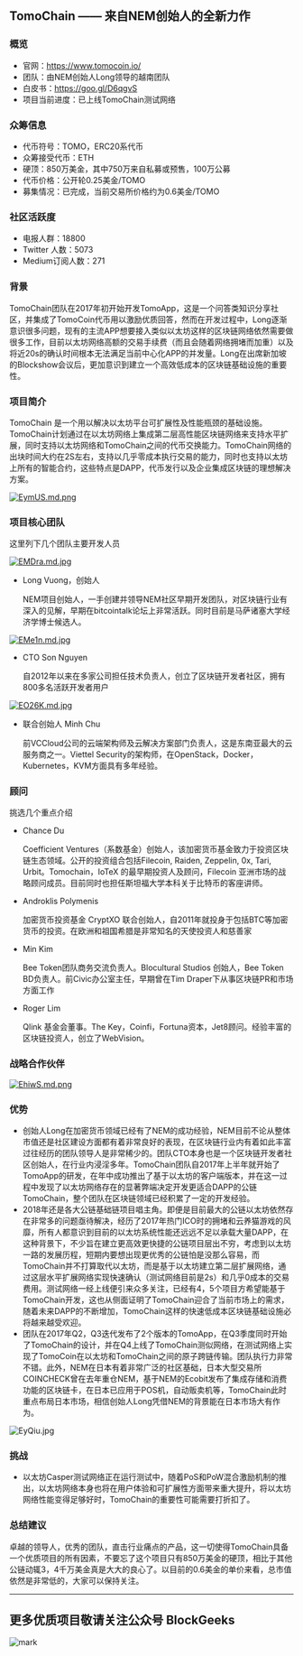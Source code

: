 ## TomoChain —— 来自NEM创始人的全新力作

### 概览

* 官网：https://www.tomocoin.io/
* 团队：由NEM创始人Long领导的越南团队
* 白皮书：https://goo.gl/D6qgvS
* 项目当前进度：已上线TomoChain测试网络

### 众筹信息

* 代币符号：TOMO，ERC20系代币
* 众筹接受代币：ETH
* 硬顶：850万美金，其中750万来自私募或预售，100万公募
* 代币价格：公开轮0.25美金/TOMO
* 募集情况：已完成，当前交易所价格约为0.6美金/TOMO

### 社区活跃度

* 电报人群：18800
* Twitter 人数：5073
* Medium订阅人数：271

### 背景

TomoChain团队在2017年初开始开发TomoApp，这是一个问答类知识分享社区，并集成了TomoCoin代币用以激励优质回答，然而在开发过程中，Long逐渐意识很多问题，现有的主流APP想要接入类似以太坊这样的区块链网络依然需要做很多工作，目前以太坊网络高额的交易手续费（而且会随着网络拥堵而加重）以及将近20s的确认时间根本无法满足当前中心化APP的并发量。Long在出席新加坡的Blockshow会议后，更加意识到建立一个高效低成本的区块链基础设施的重要性。

### 项目简介

TomoChain 是一个用以解决以太坊平台可扩展性及性能瓶颈的基础设施。TomoChain计划通过在以太坊网络上集成第二层高性能区块链网络来支持水平扩展，同时支持以太坊网络和TomoChain之间的代币交换能力。TomoChain网络的出块时间大约在2S左右，支持以几乎零成本执行交易的能力，同时也支持以太坊上所有的智能合约，这些特点是DAPP，代币发行以及企业集成区块链的理想解决方案。

[![EymUS.md.png](https://s1.ax2x.com/2018/03/11/EymUS.md.png)](https://simimg.com/i/EymUS)

### 项目核心团队

这里列下几个团队主要开发人员

[![EMDra.md.jpg](https://s1.ax2x.com/2018/03/11/EMDra.md.jpg)](https://simimg.com/i/EMDra)

- Long Vuong，创始人

  NEM项目创始人，一手创建并领导NEM社区早期开发团队，对区块链行业有深入的见解，早期在bitcointalk论坛上非常活跃。同时目前是马萨诸塞大学经济学博士候选人。

[![EMe1n.md.jpg](https://s1.ax2x.com/2018/03/11/EMe1n.md.jpg)](https://simimg.com/i/EMe1n)

- CTO Son Nguyen

  自2012年以来在多家公司担任技术负责人，创立了区块链开发者社区，拥有800多名活跃开发者用户

[![EO26K.md.jpg](https://s1.ax2x.com/2018/03/11/EO26K.md.jpg)](https://simimg.com/i/EO26K)

- 联合创始人 Minh Chu

  前VCCloud公司的云端架构师及云解决方案部门负责人，这是东南亚最大的云服务商之一。Viettel Security的架构师，在OpenStack，Docker，Kubernetes，KVM方面具有多年经验。

### 顾问

挑选几个重点介绍

- Chance Du

  Coefficient Ventures（系数基金）创始人，该加密货币基金致力于投资区块链生态领域。公开的投资组合包括Filecoin, Raiden, Zeppelin, 0x, Tari, Urbit。Tomochain，IoTeX 的最早期投资人及顾问，Filecoin 亚洲市场的战略顾问成员。目前同时也担任斯坦福大学本科关于比特币的客座讲师。

- Androklis Polymenis

  加密货币投资基金 CryptXO 联合创始人，自2011年就投身于包括BTC等加密货币的投资。在欧洲和祖国希腊是非常知名的天使投资人和慈善家

- Min Kim

  Bee Token团队商务交流负责人。Blocultural Studios 创始人，Bee Token BD负责人。前Civic办公室主任，早期曾在Tim Draper下从事区块链PR和市场方面工作

- Roger Lim

  Qlink 基金会董事。The Key，Coinfi，Fortuna资本，Jet8顾问。经验丰富的区块链投资人，创立了WebVision。

### 战略合作伙伴

[![EhiwS.md.png](https://s1.ax2x.com/2018/03/11/EhiwS.md.png)](https://simimg.com/i/EhiwS)

### 优势

* 创始人Long在加密货币领域已经有了NEM的成功经验，NEM目前不论从整体市值还是社区建设方面都有着非常良好的表现，在区块链行业内有着如此丰富过往经历的团队领导人是非常稀少的。团队CTO本身也是一个区块链开发者社区创始人，在行业内浸淫多年。TomoChain团队自2017年上半年就开始了TomoApp的研发，在年中成功推出了基于以太坊的客户端版本，并在这一过程中发现了以太坊网络存在的显著弊端决定开发更适合DAPP的公链TomoChain，整个团队在区块链领域已经积累了一定的开发经验。
* 2018年还是各大公链基础链项目唱主角。即便是目前最大的公链以太坊依然存在非常多的问题亟待解决，经历了2017年热门ICO时的拥堵和云养猫游戏的风靡，所有人都意识到目前的以太坊系统性能还远远不足以承载大量DAPP，在这种背景下，不少旨在建立更高效更快捷的公链项目层出不穷，考虑到以太坊一路的发展历程，短期内要想出现更优秀的公链怕是没那么容易，而TomoChain并不打算取代以太坊，而是基于以太坊建立第二层扩展网络，通过这层水平扩展网络实现快速确认（测试网络目前是2s）和几乎0成本的交易费用。测试网络一经上线便引来众多关注，已经有4，5个项目方希望能基于TomoChain开发，这也从侧面证明了TomoChain迎合了当前市场上的需求，随着未来DAPP的不断增加，TomoChain这样的快速低成本区块链基础设施必将越来越受欢迎。
* 团队在2017年Q2，Q3迭代发布了2个版本的TomoApp，在Q3季度同时开始了TomoChain的设计，并在Q4上线了TomoChain测似网络，在测试网络上实现了TomoCoin在以太坊和TomoChain之间的原子跨链传输。团队执行力非常不错。此外，NEM在日本有着非常广泛的社区基础，日本大型交易所COINCHECK曾在去年重仓NEM，基于NEM的Ecobit发布了集成存储和消费功能的区块链卡，在日本已应用于POS机，自动贩卖机等，TomoChain此时重点布局日本市场，相信创始人Long凭借NEM的背景能在日本市场大有作为。

![EyQiu.jpg](https://s1.ax2x.com/2018/03/11/EyQiu.jpg)

### 挑战

* 以太坊Casper测试网络正在运行测试中，随着PoS和PoW混合激励机制的推出，以太坊网络本身也将在用户体验和可扩展性方面带来重大提升，将以太坊网络性能变得足够好时，TomoChain的重要性可能需要打折扣了。

### 总结建议

卓越的领导人，优秀的团队，直击行业痛点的产品，这一切使得TomoChain具备一个优质项目的所有因素，不要忘了这个项目只有850万美金的硬顶，相比于其他公链动辄3，4千万美金真是大大的良心了。以目前的0.6美金的单价来看，总市值依然是非常低的，大家可以保持关注。

***

## 更多优质项目敬请关注公众号 BlockGeeks

![mark](http://p1z55pj7o.bkt.clouddn.com/ico/180103/2dIdaf1Bjf.jpg)